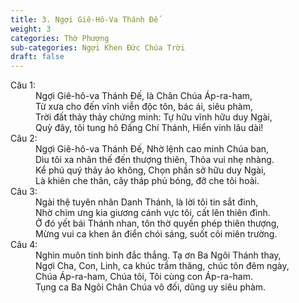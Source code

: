 ```yaml
---
title: 3. Ngợi Giê-Hô-Va Thánh Đế
weight: 3
categories: Thờ Phượng
sub-categories: Ngợi Khen Đức Chúa Trời
draft: false
---
```

<dl><dt>Câu 1:</dt><dd data-verse="1">Ngợi Giê-hô-va Thánh Đế, là Chân Chúa Áp-ra-ham, <br/>Từ xưa cho đến vĩnh viễn độc tôn, bác ái, siêu phàm, <br/>Trời đất thảy thảy chứng minh: Tự hữu vĩnh hữu duy Ngài, <br/>Quỳ đây, tôi tung hô Đấng Chí Thánh, Hiển vinh lâu dài! </dd><dt>Câu 2:</dt><dd data-verse="2">Ngợi Giê-hô-va Thánh Đế, Nhờ lệnh cao minh Chúa ban, <br/>Dìu tôi xa nhân thế đến thượng thiên, Thỏa vui nhẹ nhàng. <br/>Kể phú quý thảy ảo không, Chọn phần sở hữu duy Ngài, <br/>Là khiên che thân, cây tháp phủ bóng, đỡ che tôi hoài. </dd><dt>Câu 3:</dt><dd data-verse="3"> Ngài thệ tuyên nhân Danh Thánh, là lời tôi tin sắt đinh, <br/>Nhờ chim ưng kia giương cánh vực tôi, cất lên thiên đình. <br/>Ở đó yết bái Thánh nhan, tôn thờ quyền phép thiên thượng, <br/>Mừng vui ca khen ân điển chói sáng, suốt cõi miên trường. </dd><dt>Câu 4:</dt><dd data-verse="4"> Nghìn muôn tinh binh đắc thắng. Tạ ơn Ba Ngôi Thánh thay, <br/>Ngợi Cha, Con, Linh, ca khúc trầm thăng, chúc tôn đêm ngày, <br/>Chúa Áp-ra-ham, Chúa tôi, Tôi cùng con Áp-ra-ham. <br/>Tụng ca Ba Ngôi Chân Chúa vô đối, dũng uy siêu phàm. </dd></dl>